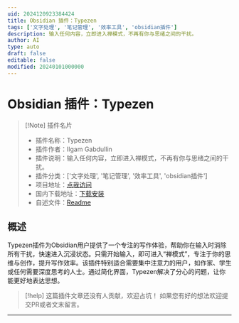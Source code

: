 ```yaml
---
uid: 2024120923384424
title: Obsidian 插件：Typezen
tags: ['文字处理', '笔记管理', '效率工具', 'obsidian插件']
description: 输入任何内容，立即进入禅模式，不再有你与思绪之间的干扰。
author: AI
type: auto
draft: false
editable: false
modified: 20240101000000
---
```


# Obsidian 插件：Typezen

> [!Note] 插件名片
> - 插件名称：Typezen
> - 插件作者：Ilgam Gabdullin
> - 插件说明：输入任何内容，立即进入禅模式，不再有你与思绪之间的干扰。
> - 插件分类：['文字处理', '笔记管理', '效率工具', 'obsidian插件']
> - 项目地址：[点我访问](https://github.com/IlgamGabdullin/obsidian-typezen)
> - 国内下载地址：[下载安装](https://pkmer.cn/products/plugin/pluginMarket/?type-zen-mode)
> - 自述文件：[Readme](https://ghproxy.net/https://raw.githubusercontent.com/IlgamGabdullin/obsidian-typezen/master/README.md)



## 概述

Typezen插件为Obsidian用户提供了一个专注的写作体验，帮助你在输入时消除所有干扰，快速进入沉浸状态。只需开始输入，即可进入“禅模式”，专注于你的思维与创作，提升写作效率。该插件特别适合需要集中注意力的用户，如作家、学生或任何需要深度思考的人士。通过简化界面，Typezen解决了分心的问题，让你能更好地表达思想。


> [!help] 
> 这篇插件文章还没有人贡献，欢迎占坑！
> 如果您有好的想法欢迎提交PR或者文末留言。
> 

---



